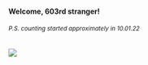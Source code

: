 #### Welcome, 603rd stranger!

###### <sup>P.S. counting started approximately in 10.01.22</sup>

<img src="https://kraftwerk28.pp.ua/vcnt.png"></img>

